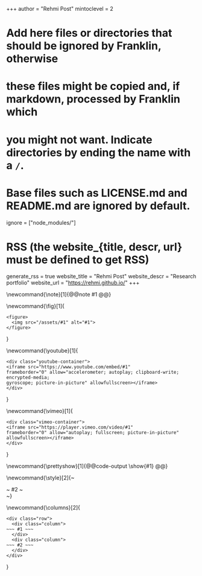 <!--
Add here global page variables to use throughout your website.
-->
+++
author = "Rehmi Post"
mintoclevel = 2

# Add here files or directories that should be ignored by Franklin, otherwise
# these files might be copied and, if markdown, processed by Franklin which
# you might not want. Indicate directories by ending the name with a `/`.
# Base files such as LICENSE.md and README.md are ignored by default.
ignore = ["node_modules/"]

# RSS (the website_{title, descr, url} must be defined to get RSS)
generate_rss = true
website_title = "Rehmi Post"
website_descr = "Research portfolio"
website_url   = "https://rehmi.github.io/"
+++

<!--
Add here global latex commands to use throughout your pages.
-->

<!-- Basic formatting commands -->
\newcommand{\note}[1]{@@note #1 @@}

<!-- Figure and media commands -->
\newcommand{\fig}[1]{
~~~
<figure>
  <img src="/assets/#1" alt="#1">
</figure>
~~~
}

\newcommand{\youtube}[1]{
~~~
<div class="youtube-container">
<iframe src="https://www.youtube.com/embed/#1" 
frameborder="0" allow="accelerometer; autoplay; clipboard-write; encrypted-media; 
gyroscope; picture-in-picture" allowfullscreen></iframe>
</div>
~~~
}

\newcommand{\vimeo}[1]{
~~~
<div class="vimeo-container">
<iframe src="https://player.vimeo.com/video/#1" 
frameborder="0" allow="autoplay; fullscreen; picture-in-picture" allowfullscreen></iframe>
</div>
~~~
}

<!-- Code and output commands -->
\newcommand{\prettyshow}[1]{@@code-output \show{#1} @@}

<!-- Layout and container commands -->
\newcommand{\style}[2]{~~~<div style="#1">~~~ #2 ~~~</div>~~~}

<!-- Two-column layout -->
\newcommand{\columns}[2]{
~~~
<div class="row">
  <div class="column">
~~~ #1 ~~~
  </div>
  <div class="column">
~~~ #2 ~~~
  </div>
</div>
~~~
}
